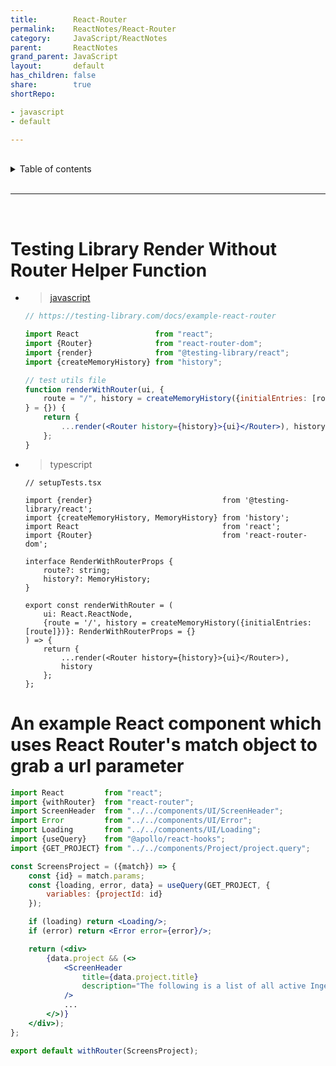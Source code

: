 ```yaml
---
title:        React-Router
permalink:    ReactNotes/React-Router
category:     JavaScript/ReactNotes
parent:       ReactNotes
grand_parent: JavaScript
layout:       default
has_children: false
share:        true
shortRepo:

- javascript
- default

---
```


<br/>          

<details markdown="block">                
<summary>                
Table of contents                
</summary>                
{: .text-delta }                
1. TOC                
{:toc}                
</details>                

<br/>                

***                

<br/>

# Testing Library Render Without Router Helper Function

- > [javascript](https://testing-library.com/docs/example-react-router)

    ```jsx
    // https://testing-library.com/docs/example-react-router
    
    import React                 from "react";
    import {Router}              from "react-router-dom";
    import {render}              from "@testing-library/react";
    import {createMemoryHistory} from "history";
    
    // test utils file
    function renderWithRouter(ui, {
        route = "/", history = createMemoryHistory({initialEntries: [route]})
    } = {}) {
        return {
            ...render(<Router history={history}>{ui}</Router>), history
        };
    }
    ```

- > typescript

    ```tsx
    // setupTests.tsx
    
    import {render}                             from '@testing-library/react';
    import {createMemoryHistory, MemoryHistory} from 'history';
    import React                                from 'react';
    import {Router}                             from 'react-router-dom';
    
    interface RenderWithRouterProps {
        route?: string;
        history?: MemoryHistory;
    }
    
    export const renderWithRouter = (
        ui: React.ReactNode,
        {route = '/', history = createMemoryHistory({initialEntries: [route]})}: RenderWithRouterProps = {}
    ) => {
        return {
            ...render(<Router history={history}>{ui}</Router>),
            history
        };
    };
    ```

# An example React component which uses React Router's match object to grab a url parameter

```jsx
import React         from "react";
import {withRouter}  from "react-router";
import ScreenHeader  from "../../components/UI/ScreenHeader";
import Error         from "../../components/UI/Error";
import Loading       from "../../components/UI/Loading";
import {useQuery}    from "@apollo/react-hooks";
import {GET_PROJECT} from "../../components/Project/project.query";

const ScreensProject = ({match}) => {
    const {id} = match.params;
    const {loading, error, data} = useQuery(GET_PROJECT, {
        variables: {projectId: id}
    });

    if (loading) return <Loading/>;
    if (error) return <Error error={error}/>;

    return (<div>
        {data.project && (<>
            <ScreenHeader
                title={data.project.title}
                description="The following is a list of all active Ingest Sheets for a project"
            />
            ...
        </>)}
    </div>);
};

export default withRouter(ScreensProject);
```